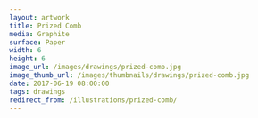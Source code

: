 ```yaml
---
layout: artwork
title: Prized Comb
media: Graphite
surface: Paper
width: 6
height: 6
image_url: /images/drawings/prized-comb.jpg
image_thumb_url: /images/thumbnails/drawings/prized-comb.jpg
date: 2017-06-19 08:00:00
tags: drawings
redirect_from: /illustrations/prized-comb/
---
```

